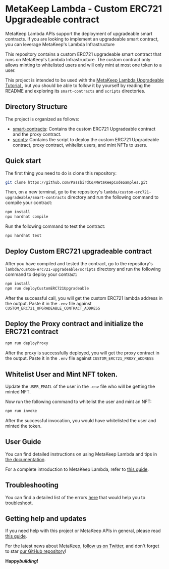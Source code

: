 # MetaKeep Lambda - Custom ERC721 Upgradeable contract

MetaKeep Lambda APIs support the deployment of upgradeable smart contracts. If you are looking to implement an upgradeable smart contract, you can leverage MetaKeep's Lambda Infrastructure

This repository contains a custom ERC721 upgradeable smart contract that runs on MetaKeep's Lambda Infrastructure.
The custom contract only allows minting to whitelisted users and will only mint at most one token to a user.

This project is intended to be used with the
[MetaKeep Lambda Upgradeable Tutorial ](https://docs.metakeep.xyz/docs/custom-erc721-upgradeable), but you should be able to follow it by yourself by reading the README and exploring its `smart-contracts` and `scripts` directories.

## Directory Structure

The project is organized as follows:

- [smart-contracts](./smart-contracts/): Contains the custom ERC721 Upgradeable contract and the proxy contract.
- [scripts](./scripts): Contains the script to deploy the custom ERC721 Upgradeable contract, proxy contract, whitelist users, and mint NFTs to users.

## Quick start

The first thing you need to do is clone this repository:

```sh
git clone https://github.com/PassbirdCo/MetaKeepCodeSamples.git
```

Then, on a new terminal, go to the repository's `lambda/custom-erc721-upgradeable/smart-contracts` directory and run the following command to compile your contract:

```sh
npm install
npx hardhat compile
```

Run the following command to test the contract:

```sh
npx hardhat test
```

## Deploy Custom ERC721 upgradeable contract

After you have compiled and tested the contract, go to the repository's `lambda/custom-erc721-upgradeable/scripts` directory and run the following command to deploy your contract:

```sh
npm install
npm run deployCustomERC721Upgradeable
```

After the successful call, you will get the custom ERC721 lambda address in the output. Paste it in the `.env` file against `CUSTOM_ERC721_UPGRADEABLE_CONTRACT_ADDRESS`

## Deploy the Proxy contract and initialize the ERC721 contract

```sh
npm run deployProxy
```

After the proxy is successfully deployed, you will get the proxy contract in the output. Paste it in the `.env` file against `CUSTOM_ERC721_PROXY_ADDRESS`

## Whitelist User and Mint NFT token.

Update the `USER_EMAIL` of the user in the `.env` file who will be getting the minted NFT.

Now run the following command to whitelist the user and mint an NFT:

```sh
npm run invoke
```

After the successful invocation, you would have whitelisted the user and minted the token.

## User Guide

You can find detailed instructions on using MetaKeep Lambda and tips in [the documentation](https://docs.metakeep.xyz/reference/lambda-101).

For a complete introduction to MetaKeep Lambda, refer to [this guide](https://docs.metakeep.xyz/reference/lambda-101).

## Troubleshooting

You can find a detailed list of the errors [here](https://docs.metakeep.xyz/reference/api-error-status#v2applambdacreate) that would help you to troubleshoot.

## Getting help and updates

If you need help with this project or MetaKeep APIs in general, please read [this guide](https://docs.metakeep.xyz/).

For the latest news about MetaKeep, [follow us on Twitter](https://twitter.com/metakeep), and don't forget to star [our GitHub repository](https://github.com/PassbirdCo/MetaKeepCodeSamples.git)!

**Happy*building*!**
